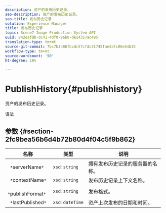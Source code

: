 ```yaml
---
description: 资产的发布历史记录。
seo-description: 资产的发布历史记录。
seo-title: 发布历史记录
solution: Experience Manager
title: 发布历史记录
topic: Scene7 Image Production System API
uuid: 842eafd8-dc41-4df0-96b0-de14357ac495
translation-type: tm+mt
source-git-commit: 7bc7b3a86fbcdc57cfdc31745fae3afc06e44b15
workflow-type: tm+mt
source-wordcount: '50'
ht-degree: 10%

---
```



# PublishHistory{#publishhistory}

资产的发布历史记录。

语法

## 参数 {#section-2fc9bea56b6d4b72b80d4f04c5f9b862}

| 名称 | 类型 | 说明 |
|---|---|---|
| ` *`serverName`*` | `xsd:string` | 拥有发布历史记录的服务器的名称。 |
| ` *`contextName`*` | `xsd:string` | 发布历史记录上下文名称。 |
| ` *`publishFormat`*` | `xsd:string` | 发布格式。 |
| ` *`lastPublished`*` | `xsd:dateTime` | 资产上次发布的日期和时间。 |

